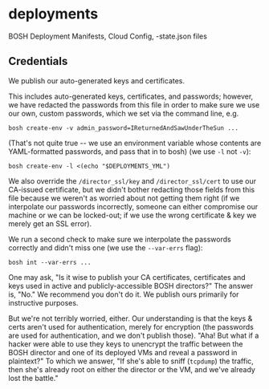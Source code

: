 # deployments
BOSH Deployment Manifests, Cloud Config, -state.json files

## Credentials

We publish our auto-generated keys and certificates.

This includes auto-generated keys, certificates, and passwords; however, we
have redacted the passwords from this file in order to make sure we use our
own, custom passwords, which we set via the command line, e.g.

  `bosh create-env -v admin_password=IReturnedAndSawUnderTheSun ...`

(That's not quite true -- we use an environment variable whose contents are
YAML-formatted passwords, and pass that in to bosh) (we use `-l` not `-v`):

  `bosh create-env -l <(echo "$DEPLOYMENTS_YML")`

We also override the `/director_ssl/key` and `/director_ssl/cert` to use our
CA-issued certificate, but we didn't bother redacting those fields from this
file because we weren't as worried about not getting them right (if we
interpolate our passwords incorrectly, someone can either compromise our
machine or we can be locked-out; if we use the wrong certificate & key we
merely get an SSL error).

We run a second check to make sure we interpolate the passwords correctly
and didn't miss one (we use the `--var-errs` flag):

  `bosh int --var-errs ...`

One may ask, "Is it wise to publish your CA certificates, certificates and
keys used in active and publicly-accessible BOSH directors?" The answer is,
"No." We recommend you don't do it. We publish ours primarily for instructive
purposes.

But we're not terribly worried, either. Our understanding is that the keys &
certs aren't used for authentication, merely for encryption (the passwords
are used for authentication, and we don't publish those). "Aha! But what if a
hacker were able to use they keys to unencrypt the traffic between the BOSH
director and one of its deployed VMs and reveal a password in plaintext?" To
which we answer, "If she's able to sniff (`tcpdump`) the traffic, then she's
already root on either the director or the VM, and we've already lost the
battle."
